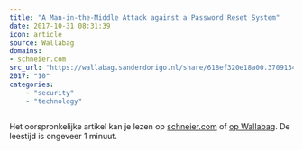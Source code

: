 ```yaml
---
title: "A Man-in-the-Middle Attack against a Password Reset System"
date: 2017-10-31 08:31:39
icon: article
source: Wallabag
domains:
- schneier.com
src_url: "https://wallabag.sanderdorigo.nl/share/618ef320e18a00.37091340"
2017: "10"
categories:
    - "security"
    - "technology"
---
```

Het oorspronkelijke artikel kan je lezen op [schneier.com](https://www.schneier.com/blog/archives/2017/07/a_man-in-the-mi.html) of [op Wallabag](https://wallabag.sanderdorigo.nl/share/618ef320e18a00.37091340). De leestijd is ongeveer 1 minuut.